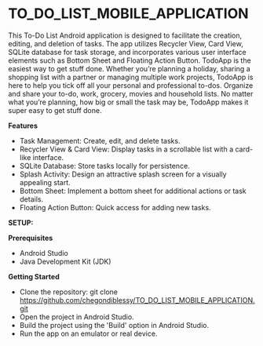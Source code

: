 # TO_DO_LIST_MOBILE_APPLICATION
This To-Do List Android application is designed to facilitate the creation, editing, and deletion of tasks.
The app utilizes Recycler View, Card View, SQLite database for task storage, and incorporates various user interface elements such as Bottom Sheet and Floating Action Button.
TodoApp is the easiest way to get stuff done. Whether you’re planning a holiday, sharing a shopping list with a partner or managing multiple work projects, 
TodoApp is here to help you tick off all your personal and professional to-dos.
Organize and share your to-do, work, grocery, movies and household lists. No matter what you’re planning, how big or small the task may be, TodoApp makes it super easy to get stuff done.

**Features**
* Task Management: Create, edit, and delete tasks.
* Recycler View & Card View: Display tasks in a scrollable list with a card-like interface.
* SQLite Database: Store tasks locally for persistence.
* Splash Activity: Design an attractive splash screen for a visually appealing start.
* Bottom Sheet: Implement a bottom sheet for additional actions or task details.
* Floating Action Button: Quick access for adding new tasks.
  
**SETUP:**
  
**Prerequisites**  
* Android Studio
* Java Development Kit (JDK)
  
**Getting Started**
* Clone the repository: git clone https://github.com/chegondiblessy/TO_DO_LIST_MOBILE_APPLICATION.git
* Open the project in Android Studio.
* Build the project using the 'Build' option in Android Studio.
* Run the app on an emulator or real device.

